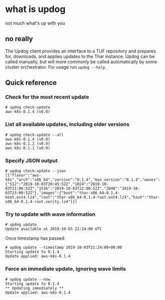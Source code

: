 # what is updog

not much what's up with you

## no really

The Updog client provides an interface to a TUF repository and prepares for, downloads, and applies updates to the Thar instance. Updog can be called manually, but will more commonly be called automatically by some cluster orchestrator. For usage run `updog --help`.

## Quick reference

### Check for the most recent update
```
# updog check-update
aws-k8s-0.1.4 (v0.0)
```

### List all available updates, including older versions
```
# updog check-update --all
aws-k8s-0.1.4 (v0.0)
aws-k8s-0.1.2 (v0.0)
aws-k8s-0.1.1 (v0.0)
```

### Specify JSON output
```
# updog check-update --json
[{"flavor":"aws-k8s","arch":"x86_64","version":"0.1.4","max_version":"0.1.4","waves":{"512":"2019-10-03T20:45:52Z","1024":"2019-10-03T21:00:52Z","1536":"2019-10-03T22:00:52Z","2048":"2019-10-03T23:00:52Z"},"images":{"boot":"thar-x86_64-0.1.4-boot.ext4.lz4","root":"thar-x86_64-0.1.4-root.ext4.lz4","hash":"thar-x86_64-0.1.4-root.verity.lz4"}}]
```

### Try to update with wave information
```
# updog update
Update available at 2019-10-03 21:24:00 UTC
```
Once timestamp has passed:
```
# updog update --timestamp 2019-10-03T21:24:00+00:00
Starting update to 0.1.4
Update applied: aws-k8s-0.1.4
```

### Force an immediate update, ignoring wave limits
```
# updog update --now
Starting update to 0.1.4
** Updating immediately **
Update applied: aws-k8s-0.1.4
```
